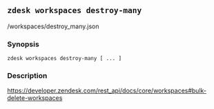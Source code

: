 ## `zdesk workspaces destroy-many`

/workspaces/destroy_many.json

### Synopsis

    zdesk workspaces destroy-many [ ... ]

### Description

https://developer.zendesk.com/rest_api/docs/core/workspaces#bulk-delete-workspaces

